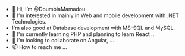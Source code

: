 - 👋 Hi, I’m @DoumbiaMamadou
- 👀 I’m interested in mainly in Web and mobile development with .NET Technologies.
- I'm also good at Database development with MS-SQL and MySQL.
- 🌱 I’m currently learning PHP and planning to learn React ..
- 💞️ I’m looking to collaborate on Angular, ...
- 📫 How to reach me ...

<!---
DoumbiaMamadou/DoumbiaMamadou is a ✨ special ✨ repository because its `README.md` (this file) appears on your GitHub profile.
You can click the Preview link to take a look at your changes.
--->
